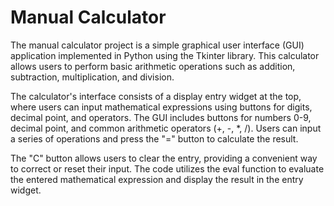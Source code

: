 # Manual Calculator
The manual calculator project is a simple graphical user interface (GUI) application implemented in Python using the Tkinter library. This calculator allows users to perform basic arithmetic operations such as addition, subtraction, multiplication, and division.

The calculator's interface consists of a display entry widget at the top, where users can input mathematical expressions using buttons for digits, decimal point, and operators. The GUI includes buttons for numbers 0-9, decimal point, and common arithmetic operators (+, -, *, /). Users can input a series of operations and press the "=" button to calculate the result.

The "C" button allows users to clear the entry, providing a convenient way to correct or reset their input. The code utilizes the eval function to evaluate the entered mathematical expression and display the result in the entry widget.

